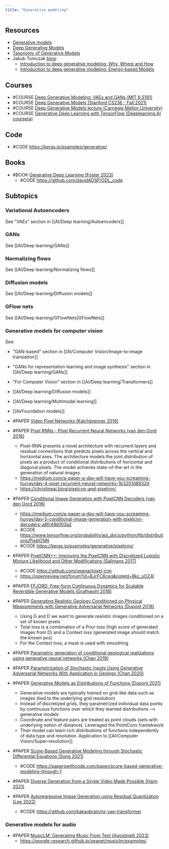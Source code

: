 ```yaml
---
title: "Generative modeling"
---
```



## Resources
- [Generative models](https://openai.com/blog/generative-models/ )
- [Deep Generative Models](https://www.cs.toronto.edu/~slwang/generative_model.pdf)
- [Taxonomy of Generative Models](https://christineai.blog/taxonomy/)
- Jakub Tomczak [blog](https://jmtomczak.github.io/blog.html):
	- [Introduction to deep generative modeling: Why, Where and How](https://jmtomczak.github.io/blog/1/1_introduction.html)
	- [Introduction to deep generative modeling: Energy-based Models](https://jmtomczak.github.io/blog/11/11_energy_based_models.html)

## Courses
- #COURSE [Deep Generative Modeling: VAEs and GANs (MIT 6.S191)](https://www.youtube.com/watch?v=rZufA635dq4&t=1062s)
- #COURSE [Deep Generative Models (Stanford CS236 - Fall 2021)](https://deepgenerativemodels.github.io/)
- #COURSE [Deep Generative Models lecture (Carnegie Mellon University)](https://www.youtube.com/watch?v=qEbYtPhG768)
- #COURSE [Generative Deep Learning with TensorFlow (Deeplearning.AI coursera)](https://www.coursera.org/learn/generative-deep-learning-with-tensorflow)

## Code
- #CODE https://keras.io/examples/generative/

## Books
* #BOOK [Generative Deep Learning (Foster 2023)](https://www.oreilly.com/library/view/generative-deep-learning/9781098134174/)
	* #CODE https://github.com/davidADSP/GDL_code

## Subtopics
### Variational Autoencoders
See "VAEs" section in [[AI/Deep learning/Autoencoders]]

### GANs
See [[AI/Deep learning/GANs]]

### Normalizing flows
See [[AI/Deep learning/Normalizing flows]]

### Diffusion models
See [[AI/Deep learning/Diffusion models]]

### GFlow nets
See [[AI/Deep learning/GFlowNets|GFlowNets]] 

### Generative models for computer vision
See: 
- "GAN-based" section in [[AI/Computer Vision/Image-to-image translation]]
- "GANs for representation learning and image synthesis" section in [[AI/Deep learning/GANs]]
- "For Computer Vision" section in [[AI/Deep learning/Transformers]] 
- [[AI/Deep learning/Diffusion models]]
- [[AI/Deep learning/Multimodal learning]]
- [[AI/Foundation models]]

- #PAPER [Video Pixel Networks (Kalchbrenner 2016)](https://arxiv.org/abs/1610.00527)
- #PAPER [Pixel RNNs - Pixel Recurrent Neural Networks (van den Oord 2016)](https://arxiv.org/abs/1601.06759)
	- Pixel-RNN presents a novel architecture with recurrent layers and residual connections that predicts pixels across the vertical and horizontal axes. The architecture models the joint distribution of pixels as a product of conditional distributions of horizontal and diagonal pixels. The model achieves state-of-the-art in the generation of natural images.
	- https://medium.com/a-paper-a-day-will-have-you-screaming-hurray/day-4-pixel-recurrent-neural-networks-1b3201d8932d
	- https://christineai.blog/pixelcnn-and-pixelrnn/
- #PAPER [Conditional Image Generation with PixelCNN Decoders (van den Oord 2016)](https://arxiv.org/abs/1606.05328)
	-  https://medium.com/a-paper-a-day-will-have-you-screaming-hurray/day-5-conditional-image-generation-with-pixelcnn-decoders-a8fc68b103a2
	-  #CODE https://www.tensorflow.org/probability/api_docs/python/tfp/distributions/PixelCNN
	-  #CODE https://keras.io/examples/generative/pixelcnn/
- #PAPER [PixelCNN++: Improving the PixelCNN with Discretized Logistic Mixture Likelihood and Other Modifications (Salimans 2017)](https://arxiv.org/abs/1701.05517)
	- #CODE https://github.com/openai/pixel-cnn
	- https://openreview.net/forum?id=BJrFC6ceg&noteId=Bkc_sOZ4l
- #PAPER [FFJORD: Free-form Continuous Dynamics for Scalable Reversible Generative Models (Grathwohl 2018)](https://arxiv.org/abs/1810.01367 )
- #PAPER [Generating Realistic Geology Conditioned on Physical Measurements with Generative Adversarial Networks (Dupont 2018)](http://arxiv.org/abs/1802.03065) 
	- Using G and D we want to generate realistic images conditioned on a set of known pixels
	- Total loss is a combination of a Prior loss (high score of generated images from D) and a Context loss (generated image should match the known pxs)
	- For the Context loss, a mask is used with smoothing
- #PAPER [Parametric generation of conditional geological realizations using generative neural networks (Chan 2019)](https://link.springer.com/article/10.1007%2Fs10596-019-09850-7) 
- #PAPER [Parametrization of Stochastic Inputs Using Generative Adversarial Networks With Application in Geology (Chan 2020)](https://www.frontiersin.org/articles/10.3389/frwa.2020.00005/full) 
- #PAPER [Generative Models as Distributions of Functions (Dupont 2021)](https://arxiv.org/abs/2102.04776)
	- Generative models are typically trained on grid-like data such as images (tied to the underlying grid resolution)
	- Instead of discretized grids, they parametrized individual data points by continuous functions over which they learned distributions --> generative models
	- Coordinate and feature pairs are treated as point clouds (sets with underlying notion of distance). Leveraged the PointConv framekwork 
	- Their model can learn rich distributions of functions independently of data type and resolution. Application to [[AI/Computer Vision/Super-resolution]]
- #PAPER [Score-Based Generative Modeling through Stochastic Differential Equations (Song 2021)](https://arxiv.org/abs/2011.13456v2)
	- #CODE https://paperswithcode.com/paper/score-based-generative-modeling-through-1
- #PAPER [Diverse Generation from a Single Video Made Possible (Haim 2021)](https://arxiv.org/abs/2109.08591)
- #PAPER [Autoregressive Image Generation using Residual Quantization (Lee 2022)](https://arxiv.org/pdf/2203.01941v2)            
	- #CODE https://github.com/kakaobrain/rq-vae-transformer

### Generative models for audio
- #PAPER [MusicLM: Generating Music From Text (Agostinelli 2023)](https://arxiv.org/pdf/2301.11325)
	- https://google-research.github.io/seanet/musiclm/examples/